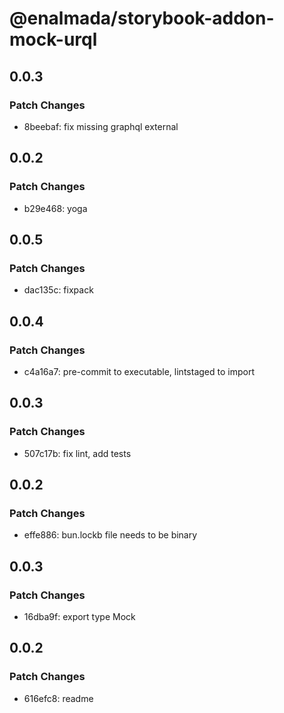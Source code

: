 # @enalmada/storybook-addon-mock-urql

## 0.0.3

### Patch Changes

- 8beebaf: fix missing graphql external

## 0.0.2

### Patch Changes

- b29e468: yoga

## 0.0.5

### Patch Changes

- dac135c: fixpack

## 0.0.4

### Patch Changes

- c4a16a7: pre-commit to executable, lintstaged to import

## 0.0.3

### Patch Changes

- 507c17b: fix lint, add tests

## 0.0.2

### Patch Changes

- effe886: bun.lockb file needs to be binary

## 0.0.3

### Patch Changes

- 16dba9f: export type Mock

## 0.0.2

### Patch Changes

- 616efc8: readme
